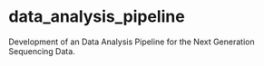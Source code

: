 # data_analysis_pipeline
Development of an Data Analysis Pipeline for the Next Generation Sequencing Data.
